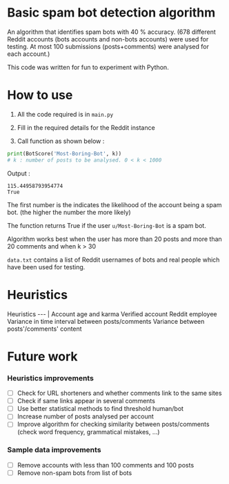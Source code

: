 # Basic spam bot detection algorithm
An algorithm that identifies spam bots with 40 % accuracy. (678 different Reddit accounts (bots accounts and non-bots accounts) were used for testing. At most 100 submissions (posts+comments) were analysed for each account.)

This code was written for fun to experiment with Python.


# How to use #

1. All the code required is in `main.py`

1. Fill in the required details for the Reddit instance

1. Call function as shown below :

```python
print(BotScore('Most-Boring-Bot', k)) 
# k : number of posts to be analysed. 0 < k < 1000
```
Output :
```
115.44958793954774
True
```
The first number is the indicates the likelihood of the account being a spam bot. (the higher the number the more likely)

The function returns True if the user `u/Most-Boring-Bot` is a spam bot.

Algorithm works best when the user has more than 20 posts and more than 20 comments and when k > 30 

`data.txt` contains a list of Reddit usernames of bots and real people which have been used for testing.

# Heuristics #
Heuristics 
--- | 
Account age and karma
Verified account
Reddit employee 
Variance in time interval between posts/comments 
Variance between posts'/comments' content 

# Future work #
### Heuristics improvements ###
- [ ] Check for URL shorteners and whether comments link to the same sites 
- [ ] Check if same links appear in several comments
- [ ] Use better statistical methods to find threshold human/bot
- [ ] Increase number of posts analysed per account
- [ ] Improve algorithm for checking similarity between posts/comments (check word frequency, grammatical mistakes, ...)

### Sample data improvements ###
- [ ] Remove accounts with less than 100 comments and 100 posts
- [ ] Remove non-spam bots from list of bots 
